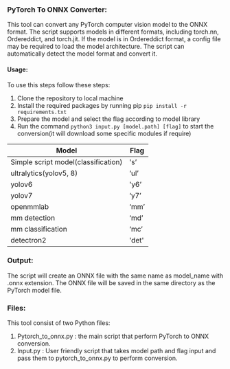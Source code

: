 ### PyTorch To ONNX Converter:


This tool can convert any PyTorch computer vision model to the ONNX format. The script supports models in different formats, including torch.nn, Ordereddict, and torch.jit. If the model is in Ordereddict format, a config file may be required to load the model architecture. The script can automatically detect the model format and convert it.


#### Usage: 
To use this steps follow these steps:
                
1. Clone the repository to local machine 
2. Install the required packages by running pip  `pip install -r requirements.txt`
3. Prepare the model and select the flag according to model library
4. Run the command ```python3 input.py [model.path] [flag]``` to start the conversion(it will download some specific modules if require)


| Model  | Flag |
| ------------- | ------------- |
| Simple script model(classification) | 's’  |
| ultralytics(yolov5, 8)| ‘ul’  |
| yolov6| 'y6’  |
| yolov7| ‘y7’  |
| openmmlab| ‘mm’  |
| mm detection | ‘md’  |
| mm classification| ‘mc’  |
| detectron2  |'det'|

### Output:
The script will create an ONNX file with the same name as model_name with .onnx extension. The ONNX file will be saved in the same directory as the PyTorch model file.

### Files:
This tool consist of two Python files:
1. Pytorch_to_onnx.py : the main script that perform PyTorch to ONNX conversion.
2. Input.py : User friendly script that takes model path and flag input and pass them to pytorch_to_onnx.py to perform conversion.
